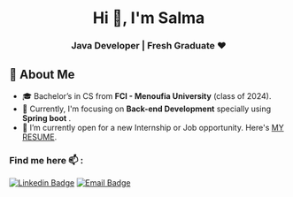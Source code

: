 <h1 align="center">Hi 👋, I'm Salma </h1>
<h3 align="center"> Java Developer | Fresh Graduate ❤️</h3>

## 💫 About Me
- 🎓 Bachelor’s in CS from **FCI - Menoufia University** (class of 2024).
- 🧠 Currently, I'm focusing on **Back-end Development** specially using **Spring boot** .
- 💼 I’m currently open for a new Internship or Job opportunity. Here's [MY RESUME](https://drive.google.com/file/d/1dY4hx0HWn0WK7Waj1IbRCl4zdlQEyOZy/view?usp=sharing).

### Find me here 📫 :
[![Linkedin Badge](https://img.shields.io/badge/-Linkedin-blue?style=flat&logo=Linkedin&logoColor=white)](https://www.linkedin.com/in/salma-sobhy/)
[![Email Badge](https://img.shields.io/badge/Email-red?style=flat&logo=gmail&logoColor=white)](mailto:salmasobhy456@gmail.com)

<!--
**salma-4/salma-4** is a ✨ _special_ ✨ repository because its `README.md` (this file) appears on your GitHub profile.

Here are some ideas to get you started:

- 🔭 I’m currently working on ...
- 🌱 I’m currently learning ...
- 👯 I’m looking to collaborate on ...
- 🤔 I’m looking for help with ...
- 💬 Ask me about ...
- 📫 How to reach me: ...
- 😄 Pronouns: ...
- ⚡ Fun fact: ...
-->
